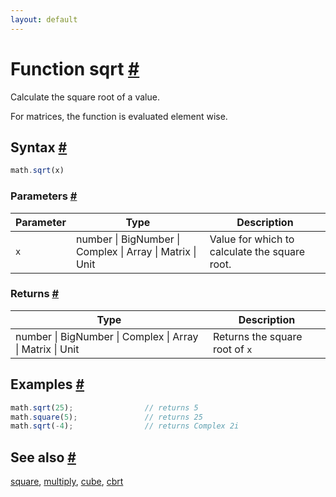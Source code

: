 ```yaml
---
layout: default
---
```


<h1 id="function-sqrt">Function sqrt <a href="#function-sqrt" title="Permalink">#</a></h1>

Calculate the square root of a value.

For matrices, the function is evaluated element wise.


<h2 id="syntax">Syntax <a href="#syntax" title="Permalink">#</a></h2>

```js
math.sqrt(x)
```

<h3 id="parameters">Parameters <a href="#parameters" title="Permalink">#</a></h3>

Parameter | Type | Description
--------- | ---- | -----------
`x` | number &#124; BigNumber &#124; Complex &#124; Array &#124; Matrix &#124; Unit |  Value for which to calculate the square root.

<h3 id="returns">Returns <a href="#returns" title="Permalink">#</a></h3>

Type | Description
---- | -----------
number &#124; BigNumber &#124; Complex &#124; Array &#124; Matrix &#124; Unit |  Returns the square root of `x`


<h2 id="examples">Examples <a href="#examples" title="Permalink">#</a></h2>

```js
math.sqrt(25);                // returns 5
math.square(5);               // returns 25
math.sqrt(-4);                // returns Complex 2i
```


<h2 id="see-also">See also <a href="#see-also" title="Permalink">#</a></h2>

[square](square.html),
[multiply](multiply.html),
[cube](cube.html),
[cbrt](cbrt.html)


<!-- Note: This file is automatically generated from source code comments. Changes made in this file will be overridden. -->
